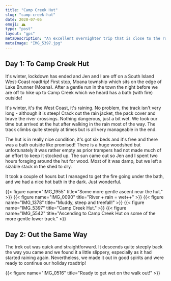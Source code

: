 ```yaml
---
title: "Camp Creek Hut"
slug: "camp-creek-hut"
date: 2020-07-05
emoji: 🏔
type: "post"
layout: "gps"
metaDescription: "An excellent overnighter trip that is close to the road-end. The hut is in good condition and has a bath with a fire outside!"
metaImage: "IMG_5397.jpg"
---
```


## Day 1: To Camp Creek Hut

It's winter, lockdown has ended and Jen and I are off on a South Island West-Coast roadtrip! First stop, Moana township which sits on the edge of Lake Brunner (Moana). After a gentle run in the town the night before we are off to hike up to Camp Creek which we heard has a bath (with fire) outside!

It's winter, it's the West Coast, it's raining. No problem, the track isn't very long - although it is steep! Crack out the rain jacket, the pack cover and brave the river crossings. Nothing dangerous, just a bit wet. We took our time but arrived at the hut after walking in the rain most of the way. The track climbs quite steeply at times but is all very manageable in the end.

The hut is in really nice condition, it's got six beds and it's free and there was a bath outside like promised! There is a huge woodshed but unfortunately it was rather empty as prior trampers had not made much of an effort to keep it stocked up. The sun came out so Jen and I spent two hours foraging around the hut for wood. Most of it was damp, but we left a sizable stack in the shed to dry.

It took a couple of hours but I managed to get the fire going under the bath, and we had a nice hot bath in the dark. Just wonderful.

{{< figure name="IMG_1955" title="Some more gentle ascent near the hut." >}}
{{< figure name="IMG_0090" title="River + rain = wet++" >}}
{{< figure name="IMG_1378" title="Muddy, steep and treefall!" >}}
{{< figure name="IMG_5397" title="Camp Creek Hut." >}}
{{< figure name="IMG_5542" title="Ascending to Camp Creek Hut on some of the more gentle lower track." >}}


## Day 2: Out the Same Way

The trek out was quick and straightforward. It descends quite steeply back the way you came and we found it a little slippery, especially as it had started raining again. Nevertheless, we made it out in good spirits and were ready to continue our holiday roadtrip!

{{< figure name="IMG_0516" title="Ready to get wet on the walk out!" >}}
